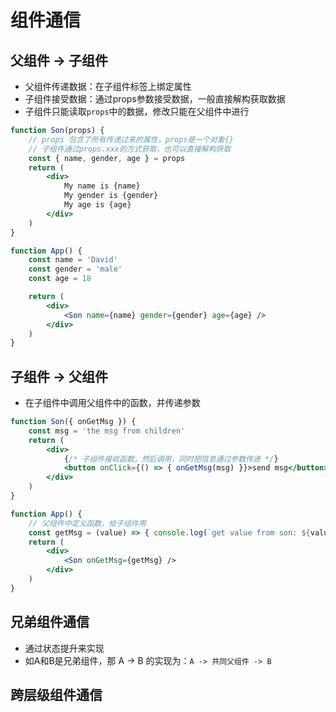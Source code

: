 # 组件通信
## 父组件 -> 子组件
- 父组件传递数据：在子组件标签上绑定属性
- 子组件接受数据：通过props参数接受数据，一般直接解构获取数据
- 子组件只能读取`props`中的数据，修改只能在父组件中进行
```jsx
function Son(props) {
    // props 包含了所有传递过来的属性，props是一个对象{}
    // 子组件通过props.xxx的方式获取，也可以直接解构获取
    const { name, gender, age } = props
    return (
        <div>
            My name is {name}
            My gender is {gender}
            My age is {age}
        </div>
    )
}

function App() {
    const name = 'David'
    const gender = 'male'
    const age = 18

    return (
        <div>
            <Son name={name} gender={gender} age={age} />
        </div>
    )
}
```

## 子组件 -> 父组件
- 在子组件中调用父组件中的函数，并传递参数
```jsx
function Son({ onGetMsg }) {
    const msg = 'the msg from children'
    return (
        <div>
            {/* 子组件接收函数，然后调用，同时把信息通过参数传递 */}
            <button onClick={() => { onGetMsg(msg) }}>send msg</button>
        </div>
    )
}

function App() {
    // 父组件中定义函数，给子组件用
    const getMsg = (value) => { console.log(`get value from son: ${value}`) }
    return (
        <div>
            <Son onGetMsg={getMsg} />
        </div>
    )
}
```
## 兄弟组件通信
- 通过状态提升来实现
- 如A和B是兄弟组件，那 A -> B 的实现为：`A -> 共同父组件 -> B`

## 跨层级组件通信